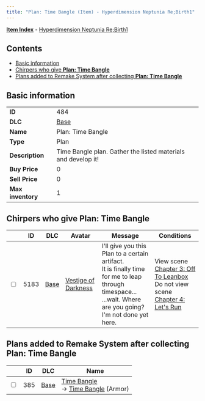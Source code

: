 ```yaml
---
title: "Plan: Time Bangle (Item) - Hyperdimension Neptunia Re;Birth1"
---
```


[**Item Index**](/neptunia/rb1/item/index.html) - [Hyperdimension Neptunia Re;Birth1](/neptunia/rb1)

## Contents

- [Basic information](#basic-information)
- [Chirpers who give **Plan: Time Bangle**](#chirpers-who-give-plan-time-bangle)
- [Plans added to Remake System after collecting **Plan: Time Bangle**](#plans-added-to-remake-system-after-collecting-plan-time-bangle)

## Basic information

|   |   |
| -- | -- |
| **ID** | 484 |
| **DLC** | [Base](/neptunia/rb1/dlc/1-base.html) |
| **Name** | Plan: Time Bangle |
| **Type** | Plan |
| **Description** | Time Bangle plan. Gather the listed materials and develop it! |
| **Buy Price** | 0 |
| **Sell Price** | 0 |
| **Max inventory** | 1 |


## Chirpers who give **Plan: Time Bangle**

|    | ID | DLC | Avatar | Message | Conditions |
| -- | -- | --- | ------ | ------- | ---------- |
| <input type="checkbox" id="rb1-chirper-event-1-5183" class="trackbox" /> | 5183 | [Base](/neptunia/rb1/dlc/1-base.html) | [Vestige of Darkness](/neptunia/rb1/undefined/1-249-vestige-of-darkness.html) | I'll give you this Plan to a certain artifact.<br />It is finally time for me to leap through timespace...<br />...wait. Where are you going? I'm not done yet here. | View scene [Chapter 3: Off To Leanbox](/neptunia/rb1/scene/1-301-chapter-3-off-to-leanbox.html)<br />Do not view scene [Chapter 4: Let's Run](/neptunia/rb1/scene/1-421-chapter-4-lets-run.html) |


## Plans added to Remake System after collecting **Plan: Time Bangle**

|    | ID | DLC | Name |
| -- | -- | --- | ---- |
| <input type="checkbox" id="rb1-remake-1-385" class="trackbox" /> | 385 | [Base](/neptunia/rb1/dlc/1-base.html) | [Time Bangle](/neptunia/rb1/remake/1-385-time-bangle.html)<br /> → [Time Bangle](/neptunia/rb1/item/1-2518-time-bangle.html) (Armor) |
